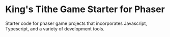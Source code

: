 # King's Tithe Game Starter for Phaser
Starter code for phaser game projects that incorporates Javascript, Typescript, and a variety of development tools.
